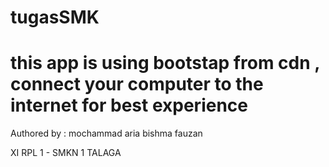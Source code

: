 # tugasSMK
# this app is using bootstap from cdn , connect your computer to the internet for best experience

Authored by : mochammad aria bishma fauzan

XI RPL 1 - SMKN 1 TALAGA  
